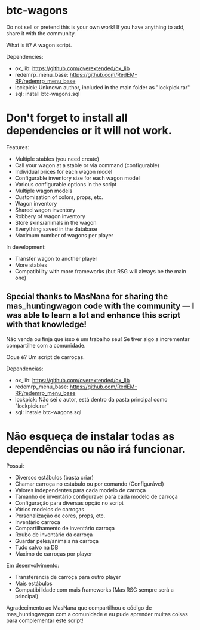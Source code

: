 # btc-wagons

Do not sell or pretend this is your own work!
If you have anything to add, share it with the community.

What is it?
A wagon script.

Dependencies:
- ox_lib: https://github.com/overextended/ox_lib
- redemrp_menu_base: https://github.com/RedEM-RP/redemrp_menu_base
- lockpick: Unknown author, included in the main folder as "lockpick.rar"
- sql: install btc-wagons.sql

# Don't forget to install all dependencies or it will not work.

Features:
- Multiple stables (you need create)
- Call your wagon at a stable or via command (configurable)
- Individual prices for each wagon model
- Configurable inventory size for each wagon model
- Various configurable options in the script
- Multiple wagon models
- Customization of colors, props, etc.
- Wagon inventory
- Shared wagon inventory
- Robbery of wagon inventory
- Store skins/animals in the wagon
- Everything saved in the database
- Maximum number of wagons per player

In development:
- Transfer wagon to another player
- More stables
- Compatibility with more frameworks (but RSG will always be the main one)

Special thanks to MasNana for sharing the mas_huntingwagon code with the community — I was able to learn a lot and enhance this script with that knowledge!
----------------------------------------

Não venda ou finja que isso é um trabalho seu!
Se tiver algo a incrementar compartilhe com a comunidade.


Oque é? Um script de carroças.

Dependencias:
- ox_lib: https://github.com/overextended/ox_lib
- redemrp_menu_base: https://github.com/RedEM-RP/redemrp_menu_base
- lockpick: Não sei o autor, está dentro da pasta principal como "lockpick.rar"
- sql: instale btc-wagons.sql 

# Não esqueça de instalar todas as dependências ou não irá funcionar.

Possui:
- Diversos estábulos (basta criar)
- Chamar carroça no estabulo ou por comando (Configurável)
- Valores independentes para cada modelo de carroça
- Tamanho de inventário configuravel para cada modelo de carroça
- Configuração para diversas opção no script
- Vários modelos de carroças
- Personalização de cores, props, etc.
- Inventário carroça
- Compartilhamento de inventário carroça
- Roubo de inventário da carroça
- Guardar peles/animais na carroça
- Tudo salvo na DB
- Maximo de carroças por player


Em desenvolvimento:
- Transferencia de carroça para outro player
- Mais estábulos
- Compatibilidade com mais frameworks (Mas RSG sempre será a principal)

Agradecimento ao MasNana que compartilhou o código de mas_huntingwagon com a comunidade e eu pude aprender muitas coisas para complementar este script!


